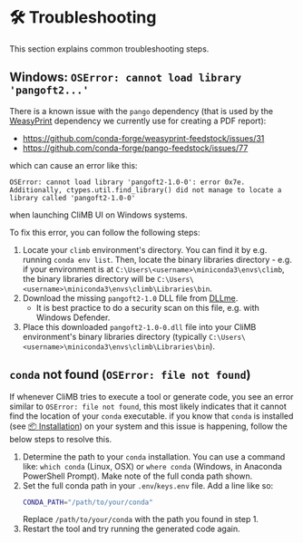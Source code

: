 # 🛠️ Troubleshooting

This section explains common troubleshooting steps.

## Windows: `OSError: cannot load library 'pangoft2...'`
There is a known issue with the `pango` dependency (that is used by the [WeasyPrint](https://github.com/Kozea/WeasyPrint) dependency we currently use for creating a PDF report):
* https://github.com/conda-forge/weasyprint-feedstock/issues/31
* https://github.com/conda-forge/pango-feedstock/issues/77

which can cause an error like this:
```
OSError: cannot load library 'pangoft2-1.0-0': error 0x7e. Additionally, ctypes.util.find_library() did not manage to locate a library called 'pangoft2-1.0-0'
```
when launching CliMB UI on Windows systems.

To fix this error, you can follow the following steps:
1. Locate your `climb` environment's directory. You can find it by e.g. running `conda env list`. Then, locate the binary libraries directory - e.g. if your environment is at `C:\Users\<username>\miniconda3\envs\climb`, the binary libraries directory will be `C:\Users\<username>\miniconda3\envs\climb\Libraries\bin`.
2. Download the missing `pangoft2-1.0` DLL file from [DLLme](https://www.dllme.com/dll/files/pangoft2-1_0-0/versions?sort=version&arch=0x8664).
    * It is best practice to do a security scan on this file, e.g. with Windows Defender.
3. Place this downloaded `pangoft2-1.0-0.dll` file into your CliMB environment's binary libraries directory (typically `C:\Users\<username>\miniconda3\envs\climb\Libraries\bin`).

## `conda` not found (`OSError: file not found`)
If whenever CliMB tries to execute a tool or generate code, you see an error similar to `OSError: file not found`, this most likely indicates that it cannot find the location of your `conda` executable. if you know that `conda` is installed (see [📦 Installation](installation.md#set-up-the-conda-environments)) on your system and this issue is happening, follow the below steps to resolve this.

1. Determine the path to your `conda` installation. You can use a command like: `which conda` (Linux, OSX) or
`where conda` (Windows, in Anaconda PowerShell Prompt). Make note of the full conda path shown.
2. Set the full conda path in your `.env`/`keys.env` file. Add a line like so:
    ```bash
    CONDA_PATH="/path/to/your/conda"
    ```
    Replace `/path/to/your/conda` with the path you found in step 1.
3. Restart the tool and try running the generated code again.
